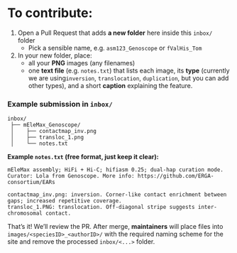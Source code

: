 # To contribute:

1. Open a Pull Request that adds **a new folder** here inside this `inbox/` folder
   - Pick a sensible name, e.g. `asm123_Genoscope` or `fValHis_Tom`
2. In your new folder, place:
   - all your **PNG** images (any filenames)
   - one **text file** (e.g. `notes.txt`) that lists each image, its **type** (currently we are using`inversion`, `translocation`, `duplication`, but you can add other types), and a short **caption** explaining the feature.



### Example submission in `inbox/` 
```
inbox/
 ├── mEleMax_Genoscope/
 │    ├── contactmap_inv.png
 │    ├── transloc_1.png
 │    └── notes.txt
```
**Example `notes.txt` (free format, just keep it clear):**
```
mEleMax assembly; HiFi + Hi-C; hifiasm 0.25; dual-hap curation mode.
Curator: Lola from Genoscope. More info: https://github.com/ERGA-consortium/EARs

contactmap_inv.png: inversion. Corner-like contact enrichment between gaps; increased repetitive coverage.
transloc_1.PNG: translocation. Off-diagonal stripe suggests inter-chromosomal contact.
```
That’s it! We’ll review the PR. After merge, **maintainers** will place files into `images/<speciesID>_<authorID>/` with the required naming scheme for the site and remove the processed `inbox/<...>` folder.
